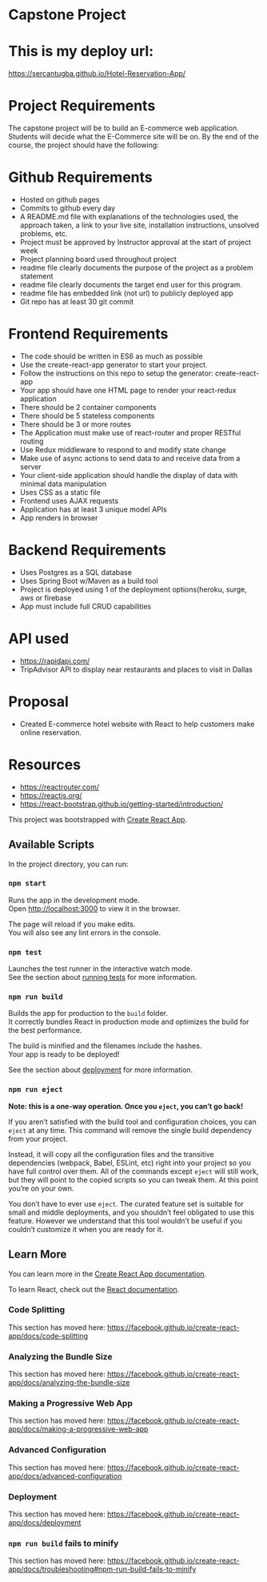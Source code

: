 # Capstone Project

# This is my deploy url:

https://sercantugba.github.io/Hotel-Reservation-App/

# Project Requirements
The capstone project will be to build an E-commerce web application. Students will decide what the E-Commerce site will be on. By the end of the course, the project should have the following:

# Github Requirements

* Hosted on github pages
* Commits to github every day
* A README.md file with explanations of the technologies used, the approach taken, a link to your live site, installation instructions, unsolved problems, etc.
* Project must be approved by Instructor approval at the start of project week
* Project planning board used throughout project
* readme file clearly documents the purpose of the project as a problem statement
* readme file clearly documents the target end user for this program.
* readme file has embedded link (not url) to publicly deployed app
* Git repo has at least 30 git commit
 

# Frontend Requirements 

* The code should be written in ES6 as much as possible
* Use the create-react-app generator to start your project.
* Follow the instructions on this repo to setup the generator: create-react-app
* Your app should have one HTML page to render your react-redux application
* There should be 2 container components
* There should be 5 stateless components
* There should be 3 or more routes
* The Application must make use of react-router and proper RESTful routing 
* Use Redux middleware to respond to and modify state change
* Make use of async actions to send data to and receive data from a server
* Your client-side application should handle the display of data with minimal data manipulation
* Uses CSS as a static file
* Frontend uses AJAX requests 
* Application has at least 3 unique model APIs
* App renders in browser
 

# Backend Requirements

* Uses Postgres as a SQL database
* Uses Spring Boot w/Maven as a build tool
* Project is deployed using 1 of the deployment options(heroku, surge, aws or firebase
* App must include full CRUD capabilities

# API used
* https://rapidapi.com/ 
* TripAdvisor API to display near restaurants and places to visit in Dallas

# Proposal
* Created E-commerce hotel website with React to help customers make online reservation.


# Resources
* https://reactrouter.com/
* https://reactjs.org/
* https://react-bootstrap.github.io/getting-started/introduction/

 










This project was bootstrapped with [Create React App](https://github.com/facebook/create-react-app).

## Available Scripts

In the project directory, you can run:

### `npm start`

Runs the app in the development mode.<br />
Open [http://localhost:3000](http://localhost:3000) to view it in the browser.

The page will reload if you make edits.<br />
You will also see any lint errors in the console.

### `npm test`

Launches the test runner in the interactive watch mode.<br />
See the section about [running tests](https://facebook.github.io/create-react-app/docs/running-tests) for more information.

### `npm run build`

Builds the app for production to the `build` folder.<br />
It correctly bundles React in production mode and optimizes the build for the best performance.

The build is minified and the filenames include the hashes.<br />
Your app is ready to be deployed!

See the section about [deployment](https://facebook.github.io/create-react-app/docs/deployment) for more information.

### `npm run eject`

**Note: this is a one-way operation. Once you `eject`, you can’t go back!**

If you aren’t satisfied with the build tool and configuration choices, you can `eject` at any time. This command will remove the single build dependency from your project.

Instead, it will copy all the configuration files and the transitive dependencies (webpack, Babel, ESLint, etc) right into your project so you have full control over them. All of the commands except `eject` will still work, but they will point to the copied scripts so you can tweak them. At this point you’re on your own.

You don’t have to ever use `eject`. The curated feature set is suitable for small and middle deployments, and you shouldn’t feel obligated to use this feature. However we understand that this tool wouldn’t be useful if you couldn’t customize it when you are ready for it.

## Learn More

You can learn more in the [Create React App documentation](https://facebook.github.io/create-react-app/docs/getting-started).

To learn React, check out the [React documentation](https://reactjs.org/).

### Code Splitting

This section has moved here: https://facebook.github.io/create-react-app/docs/code-splitting

### Analyzing the Bundle Size

This section has moved here: https://facebook.github.io/create-react-app/docs/analyzing-the-bundle-size

### Making a Progressive Web App

This section has moved here: https://facebook.github.io/create-react-app/docs/making-a-progressive-web-app

### Advanced Configuration

This section has moved here: https://facebook.github.io/create-react-app/docs/advanced-configuration

### Deployment

This section has moved here: https://facebook.github.io/create-react-app/docs/deployment

### `npm run build` fails to minify

This section has moved here: https://facebook.github.io/create-react-app/docs/troubleshooting#npm-run-build-fails-to-minify
